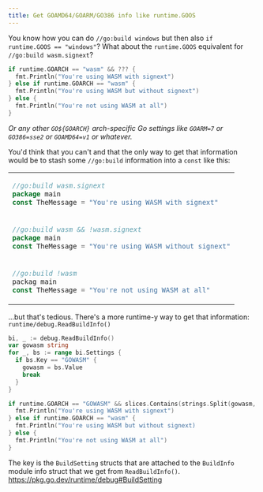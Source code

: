 ```yaml
---
title: Get GOAMD64/GOARM/GO386 info like runtime.GOOS
---
```


You know how you can do `//go:build windows` but then also `if runtime.GOOS == "windows"`? What about the `runtime.GOOS` equivalent for `//go:build wasm.signext`?

```go
if runtime.GOARCH == "wasm" && ??? {
  fmt.Println("You're using WASM with signext")
} else if runtime.GOARCH == "wasm" {
  fmt.Println("You're using WASM but without signext")
} else {
  fmt.Println("You're not using WASM at all")
}
```

_Or any other `GO${GOARCH}` arch-specific Go settings like `GOARM=7` or `GO386=sse2` or `GOAMD64=v1` or whatever._

You'd think that you can't and that the only way to get that information would be to stash some `//go:build` information into a `const` like this:

<table><td>

```go
//go:build wasm.signext
package main
const TheMessage = "You're using WASM with signext"
```

<tr><td>

```go
//go:build wasm && !wasm.signext
package main
const TheMessage = "You're using WASM without signext"
```

<tr><td>

```go
//go:build !wasm
packag main
const TheMessage = "You're not using WASM at all"
```

</table>

...but that's tedious. There's a more runtime-y way to get that information: `runtime/debug.ReadBuildInfo()`

```go
bi, _ := debug.ReadBuildInfo()
var gowasm string
for _, bs := range bi.Settings {
  if bs.Key == "GOWASM" {
    gowasm = bs.Value
    break
  }
}

if runtime.GOARCH == "GOWASM" && slices.Contains(strings.Split(gowasm, ","), "signext") {
  fmt.Println("You're using WASM with signext")
} else if runtime.GOARCH == "wasm" {
  fmt.Println("You're using WASM but without signext)
} else {
  fmt.Println("You're not using WASM at all")
}
```

The key is the `BuildSetting` structs that are attached to the `BuildInfo` module info struct that we get from `ReadBuildInfo()`. https://pkg.go.dev/runtime/debug#BuildSetting
